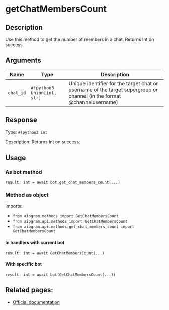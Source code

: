 # getChatMembersCount

## Description

Use this method to get the number of members in a chat. Returns Int on success.


## Arguments

| Name | Type | Description |
| - | - | - |
| `chat_id` | `#!python3 Union[int, str]` | Unique identifier for the target chat or username of the target supergroup or channel (in the format @channelusername) |



## Response

Type: `#!python3 int`

Description: Returns Int on success.


## Usage

### As bot method

```python3
result: int = await bot.get_chat_members_count(...)
```

### Method as object

Imports:

- `from aiogram.methods import GetChatMembersCount`
- `from aiogram.api.methods import GetChatMembersCount`
- `from aiogram.api.methods.get_chat_members_count import GetChatMembersCount`

#### In handlers with current bot
```python3
result: int = await GetChatMembersCount(...)
```

#### With specific bot
```python3
result: int = await bot(GetChatMembersCount(...))
```



## Related pages:

- [Official documentation](https://core.telegram.org/bots/api#getchatmemberscount)
